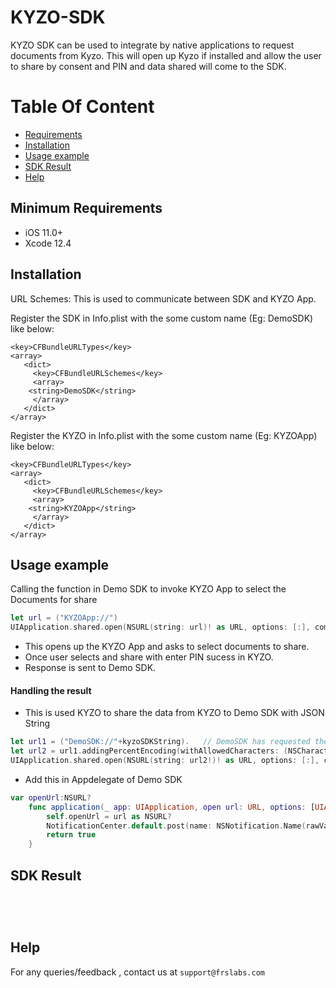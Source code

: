 # KYZO-SDK

KYZO SDK can be used to integrate by native applications to request documents from Kyzo. This will open up Kyzo if installed and allow the user to share by consent and PIN and data shared will come to the SDK. 


# Table Of Content
- [Requirements](#requirements)
- [Installation](#installation)
- [Usage example](#Usage-example)
- [SDK Result](#SDK-Result)
- [Help](#help)


## Minimum Requirements

- iOS 11.0+
- Xcode 12.4

## Installation

URL Schemes: 
This is used to communicate between SDK and KYZO App.

Register the SDK in Info.plist with the some custom name (Eg: DemoSDK) like below:

```
<key>CFBundleURLTypes</key>
<array>
   <dict>
     <key>CFBundleURLSchemes</key> 
     <array>
	<string>DemoSDK</string>
     </array>
   </dict>
</array>
```

Register the KYZO in Info.plist with the some custom name (Eg: KYZOApp) like below:

```
<key>CFBundleURLTypes</key>
<array>
   <dict>
     <key>CFBundleURLSchemes</key> 
     <array>
	<string>KYZOApp</string>
     </array>
   </dict>
</array>
```

## Usage example
Calling the function in Demo SDK to invoke KYZO App to select the Documents for share
```swift
let url = ("KYZOApp://")
UIApplication.shared.open(NSURL(string: url)! as URL, options: [:], completionHandler: nil)
```
- This opens up the KYZO App and asks to select documents to share.
- Once user selects and share with enter PIN sucess in KYZO.
- Response is sent to Demo SDK.

#### Handling the result
- This is used KYZO to share the data from KYZO to Demo SDK with JSON String
```swift
let url1 = ("DemoSDK://"+kyzoSDKString).   // DemoSDK has requested the Documents so that property identifier["DemoSDK"] should be used here.
let url2 = url1.addingPercentEncoding(withAllowedCharacters: (NSCharacterSet.urlQueryAllowed))
UIApplication.shared.open(NSURL(string: url2!)! as URL, options: [:], completionHandler: nil)
``` 
- Add this in Appdelegate of Demo SDK
```swift
var openUrl:NSURL?
    func application(_ app: UIApplication, open url: URL, options: [UIApplication.OpenURLOptionsKey : Any] = [:]) -> Bool {
        self.openUrl = url as NSURL?
        NotificationCenter.default.post(name: NSNotification.Name(rawValue: "HANDLEOPENURL"), object: url)
        return true
    }
```
## SDK Result

```swift

   
     
```     

  
## Help

For any queries/feedback , contact us at `support@frslabs.com` 

